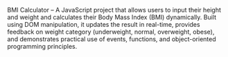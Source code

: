 BMI Calculator – A JavaScript project that allows users to input their height and weight and calculates their Body Mass Index (BMI) dynamically. Built using DOM manipulation, it updates the result in real-time, provides feedback on weight category (underweight, normal, overweight, obese), and demonstrates practical use of events, functions, and object-oriented programming principles.
 
